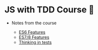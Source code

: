# JS with TDD Course :rocket:

- Notes from the course

  - [ES6 Features](https://gist.github.com/brunob182/36e7b9055cf115b558bd4062b3f15658#file-es6-features-md)
  - [ES7/8 Features](https://gist.github.com/brunob182/578352bb7acf9c493606b4a264807370#file-es7-8-features-md)
  - [Thinking in tests](https://gist.github.com/brunob182/edd8a6938f01637af5dd94d59b7f9532)